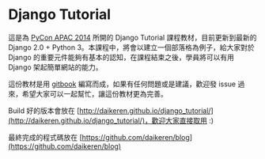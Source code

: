 # Django Tutorial

這是為 [PyCon APAC 2014](https://tw.pycon.org/2014apac/) 所開的 Django Tutorial 課程教材，目前更新到最新的 Django 2.0 + Python 3。本課程中，將會以建立一個部落格為例子，給大家對於 Django 的重要元件能夠有基本的認知，在課程結束之後，學員將可以有用 Django 架起簡單網站的能力。

這份教材是用 [gitbook](http://www.gitbook.io/) 編寫而成，如果有任何問題或是建議，歡迎發 issue 過來，希望大家可以一起幫忙，讓這份教材更為完善。

Build 好的版本會放在 [http://daikeren.github.io/django_tutorial/](http://daikeren.github.io/django_tutorial/)，歡迎大家直接取用 :)

最終完成的程式碼放在 [https://github.com/daikeren/blog](https://github.com/daikeren/blog)
